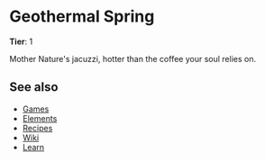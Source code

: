 # Geothermal Spring

**Tier**: 1

Mother Nature's jacuzzi, hotter than the coffee your soul relies on.

## See also

* [Games](/wiki/games)
* [Elements](/wiki/elements)
* [Recipes](/wiki/recipes)
* [Wiki](/wiki/index)
* [Learn](/learn/index)